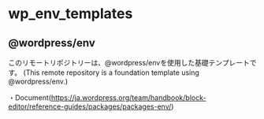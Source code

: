 # wp_env_templates
## @wordpress/env

このリモートリポジトリーは、@wordpress/envを使用した基礎テンプレートです。
(This remote repository is a foundation template using @wordpress/env.)

・Document(https://ja.wordpress.org/team/handbook/block-editor/reference-guides/packages/packages-env/)
